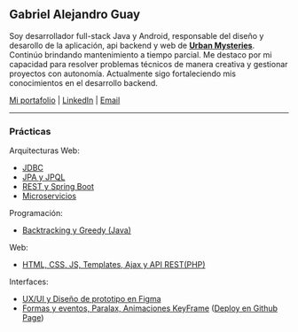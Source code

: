 ## Gabriel Alejandro Guay 
Soy desarrollador full-stack Java y Android, responsable del diseño y desarollo de la aplicación, api backend y web de [**Urban Mysteries**](urbanmysteries.com.ar). Continúo brindando mantenimiento a tiempo parcial. Me destaco por mi capacidad para resolver problemas técnicos de manera creativa y gestionar proyectos con autonomía. Actualmente sigo fortaleciendo mis conocimientos en el desarrollo backend.

[Mi portafolio](https://galeguay.github.io/portfolio/) | [LinkedIn](https://linkedin.com/in/galeguay) | [Email](mailto:galeguay@gmail.com)

***
### Prácticas

Arquitecturas Web:
 - [JDBC](https://github.com/galeguay/arquitecturas-web/tree/main/EjercicioIntegrador1)
 - [JPA y JPQL](https://github.com/galeguay/arquitecturas-web/tree/main/EjercicioIntegrador2)
 - [REST y Spring Boot](https://github.com/galeguay/arquitecturas-web/tree/main/EjercicioIntegrador3)
 - [Microservicios](https://github.com/galeguay/arquitecturas-web/tree/main/EjercicioIntegradorMsvc)

Programación:
 - [Backtracking y Greedy (Java)](https://github.com/galeguay/prog3_tpe)

Web:
 - [HTML, CSS, JS, Templates, Ajax y API REST(PHP)](https://github.com/galeguay/web2-tpe)

Interfaces:
 - [UX/UI y Diseño de prototipo en Figma](https://www.figma.com/design/viqwnWkVKz5k2fwTNBmgNV/TP-N1?node-id=21-76&t=eriFDTXru4406jub-1)
 - [Formas y eventos, Paralax, Animaciones KeyFrame](https://github.com/galeguay/interfaces_tpe) ([Deploy en Github Page](https://galeguay.github.io/interfaces_tpe/))
